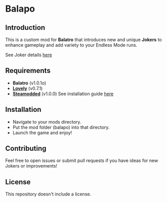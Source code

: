 # Balapo

Introduction
-
This is a custom mod for **Balatro** that introduces new and unique **Jokers** to enhance gameplay and add variety to your Endless Mode runs.

See Joker details [here](https://apokalmix.github.io/balapo-jokers/)

Requirements
-
- **Balatro** (v1.0.1o)
- **[Lovely](https://github.com/ethangreen-dev/lovely-injector?tab=readme-ov-file#manual-installation)** (v0.7.1)
- **[Steamodded](https://github.com/Steamodded/smods)** (v1.0.0)
See installation guide [here](https://github.com/Steamodded/smods/wiki)

Installation
-
- Navigate to your mods directory.
- Put the mod folder (balapo) into that directory.
- Launch the game and enjoy!

Contributing
-
Feel free to open issues or submit pull requests if you have ideas for new Jokers or improvements!

License
-
This repository doesn't include a license.
